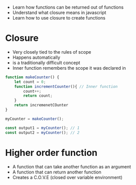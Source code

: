 - Learn how functions can be returned out of functions
- Understand what closure means in javascript
- Learn how to use closure to create functions

# Closure
- Very closely tied to the rules of scope
- Happens automatically
- is a traditionally difficult concept
- Inner function remembers the scope it was declared in


```js
function makeCounter() {
	let count = 0;
	function incrementCounter(){ // Inner function
		count++;
		return count;
	}
	return incremenetCOunter
}

myCounter = makeCounter();

const output1 = myCounter(); // 1
const output2 = myCounter(); // 2


```


# Higher order function
- A function that can take another function as an argument
- A function that can return another function
- Creates a C.O.V.E (closed over variable environment)